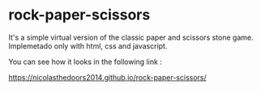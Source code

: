 # rock-paper-scissors

  It's a simple virtual version of the classic paper and scissors stone game.
  Implemetado only with html, css and javascript.

  You can see how it looks in the following link :

  https://nicolasthedoors2014.github.io/rock-paper-scissors/
